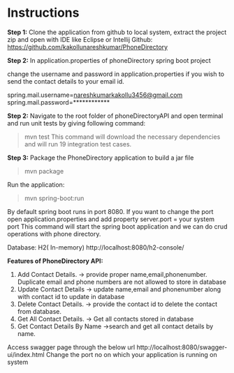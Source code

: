# Instructions

**Step 1:**
Clone the application from github to local system, extract the project zip and open with IDE like Eclipse or Intellij
Github: https://github.com/kakollunareshkumar/PhoneDirectory

**Step 2:**
In application.properties of phoneDirectory spring boot project

change the username and password in application.properties if you wish to send the contact details to your email id.

spring.mail.username=nareshkumarkakollu3456@gmail.com
spring.mail.password=************

**Step 2:**
Navigate to the root folder of phoneDirectoryAPI and open terminal and run unit tests by giving following command:
>mvn test
This command will download the  necessary dependencies and  will run 19 integration test cases.



**Step 3:**
Package the PhoneDirectory application to build a jar file
>mvn  package

Run the application:
>mvn spring-boot:run

By default spring boot runs in port 8080. If you want to change the port open application.properties and add property server.port = your system port
This command will start the spring boot application and we can do crud operations with phone directory.

Database: H2( In-memory)
http://localhost:8080/h2-console/

**Features of PhoneDirectory API:**
1. Add Contact Details.  -> provide proper name,email,phonenumber. Duplicate email and phone numbers are not allowed to store in database  
2. Update Contact Details -> update name,email and phonenumber along with contact  id to update in database
3. Delete Contact Details.  -> provide the contact id to delete the contact from database.
4. Get All Contact Details. -> Get all contacts stored in database
5. Get Contact Details By Name ->search and get all contact details by name.
   
Access swagger page through the below url
http://localhost:8080/swagger-ui/index.html
Change the port no on which your application is running on system
